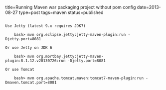 title=Running Maven war packaging project without pom config
date=2013-08-27
type=post
tags=maven
status=published
~~~~~~

Use Jetty (latest 9.x requires JDK7)

    bash> mvn org.eclipse.jetty:jetty-maven-plugin:run -Djetty.port=8081

Or use Jetty on JDK 6

    bash> mvn org.mortbay.jetty:jetty-maven-plugin:8.1.12.v20130726:run -Djetty.port=8081

Or use Tomcat

    bash> mvn org.apache.tomcat.maven:tomcat7-maven-plugin:run -Dmaven.tomcat.port=8081